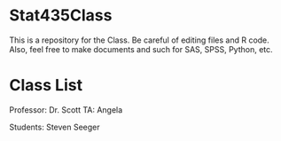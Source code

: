 # Stat435Class
This is a repository for the Class. Be careful of editing files and R code. Also, feel free to make documents and such for SAS, SPSS, Python, etc.

# Class List
Professor: Dr. Scott
TA: Angela

Students:
Steven Seeger